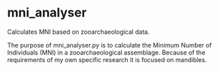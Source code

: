 # mni_analyser
Calculates MNI based on zooarchaeological data. 

The purpose of mni_analyser.py is to calculate the Minimum Number of Individuals (MNI) in a zooarchaeological assemblage. 
Because of the requirements of my own specific research it is focused on mandibles. 
